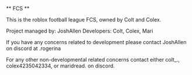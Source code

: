 ** FCS **

This is the roblox football league FCS, owned by Colt and Colex.

Project managed by: JoshAllen
Developers: Colt, Colex, Mari

If you have any concerns related to development please contact JoshAllen on discord at .rogerina

For any other non-developmental related concerns contact either colt_., colex4235042334, or maridread. on discord.